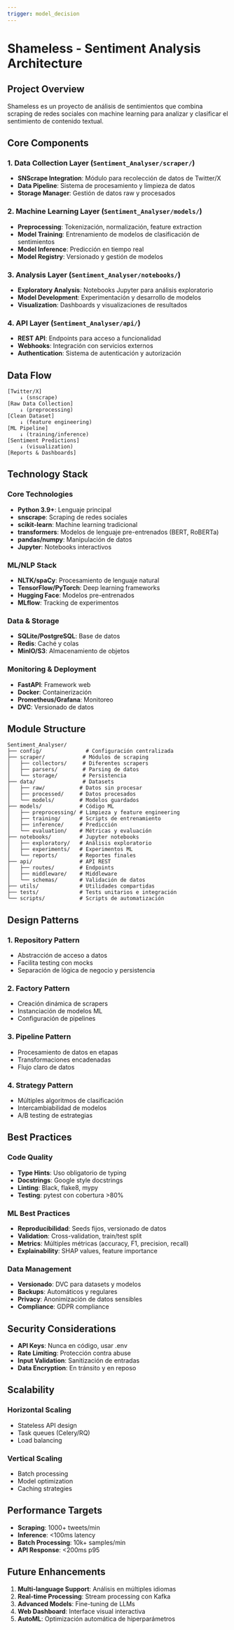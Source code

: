```yaml
---
trigger: model_decision
---
```


# Shameless - Sentiment Analysis Architecture

## Project Overview
Shameless es un proyecto de análisis de sentimientos que combina scraping de redes sociales con machine learning para analizar y clasificar el sentimiento de contenido textual.

## Core Components

### 1. Data Collection Layer (`Sentiment_Analyser/scraper/`)
- **SNScrape Integration**: Módulo para recolección de datos de Twitter/X
- **Data Pipeline**: Sistema de procesamiento y limpieza de datos
- **Storage Manager**: Gestión de datos raw y procesados

### 2. Machine Learning Layer (`Sentiment_Analyser/models/`)
- **Preprocessing**: Tokenización, normalización, feature extraction
- **Model Training**: Entrenamiento de modelos de clasificación de sentimientos
- **Model Inference**: Predicción en tiempo real
- **Model Registry**: Versionado y gestión de modelos

### 3. Analysis Layer (`Sentiment_Analyser/notebooks/`)
- **Exploratory Analysis**: Notebooks Jupyter para análisis exploratorio
- **Model Development**: Experimentación y desarrollo de modelos
- **Visualization**: Dashboards y visualizaciones de resultados

### 4. API Layer (`Sentiment_Analyser/api/`)
- **REST API**: Endpoints para acceso a funcionalidad
- **Webhooks**: Integración con servicios externos
- **Authentication**: Sistema de autenticación y autorización

## Data Flow

```
[Twitter/X] 
    ↓ (snscrape)
[Raw Data Collection]
    ↓ (preprocessing)
[Clean Dataset]
    ↓ (feature engineering)
[ML Pipeline]
    ↓ (training/inference)
[Sentiment Predictions]
    ↓ (visualization)
[Reports & Dashboards]
```

## Technology Stack

### Core Technologies
- **Python 3.9+**: Lenguaje principal
- **snscrape**: Scraping de redes sociales
- **scikit-learn**: Machine learning tradicional
- **transformers**: Modelos de lenguaje pre-entrenados (BERT, RoBERTa)
- **pandas/numpy**: Manipulación de datos
- **Jupyter**: Notebooks interactivos

### ML/NLP Stack
- **NLTK/spaCy**: Procesamiento de lenguaje natural
- **TensorFlow/PyTorch**: Deep learning frameworks
- **Hugging Face**: Modelos pre-entrenados
- **MLflow**: Tracking de experimentos

### Data & Storage
- **SQLite/PostgreSQL**: Base de datos
- **Redis**: Caché y colas
- **MinIO/S3**: Almacenamiento de objetos

### Monitoring & Deployment
- **FastAPI**: Framework web
- **Docker**: Containerización
- **Prometheus/Grafana**: Monitoreo
- **DVC**: Versionado de datos

## Module Structure

```
Sentiment_Analyser/
├── config/              # Configuración centralizada
├── scraper/            # Módulos de scraping
│   ├── collectors/     # Diferentes scrapers
│   ├── parsers/        # Parsing de datos
│   └── storage/        # Persistencia
├── data/               # Datasets
│   ├── raw/           # Datos sin procesar
│   ├── processed/     # Datos procesados
│   └── models/        # Modelos guardados
├── models/            # Código ML
│   ├── preprocessing/ # Limpieza y feature engineering
│   ├── training/      # Scripts de entrenamiento
│   ├── inference/     # Predicción
│   └── evaluation/    # Métricas y evaluación
├── notebooks/         # Jupyter notebooks
│   ├── exploratory/   # Análisis exploratorio
│   ├── experiments/   # Experimentos ML
│   └── reports/       # Reportes finales
├── api/               # API REST
│   ├── routes/        # Endpoints
│   ├── middleware/    # Middleware
│   └── schemas/       # Validación de datos
├── utils/             # Utilidades compartidas
├── tests/             # Tests unitarios e integración
└── scripts/           # Scripts de automatización
```

## Design Patterns

### 1. Repository Pattern
- Abstracción de acceso a datos
- Facilita testing con mocks
- Separación de lógica de negocio y persistencia

### 2. Factory Pattern
- Creación dinámica de scrapers
- Instanciación de modelos ML
- Configuración de pipelines

### 3. Pipeline Pattern
- Procesamiento de datos en etapas
- Transformaciones encadenadas
- Flujo claro de datos

### 4. Strategy Pattern
- Múltiples algoritmos de clasificación
- Intercambiabilidad de modelos
- A/B testing de estrategias

## Best Practices

### Code Quality
- **Type Hints**: Uso obligatorio de typing
- **Docstrings**: Google style docstrings
- **Linting**: Black, flake8, mypy
- **Testing**: pytest con cobertura >80%

### ML Best Practices
- **Reproducibilidad**: Seeds fijos, versionado de datos
- **Validation**: Cross-validation, train/test split
- **Metrics**: Múltiples métricas (accuracy, F1, precision, recall)
- **Explainability**: SHAP values, feature importance

### Data Management
- **Versionado**: DVC para datasets y modelos
- **Backups**: Automáticos y regulares
- **Privacy**: Anonimización de datos sensibles
- **Compliance**: GDPR compliance

## Security Considerations

- **API Keys**: Nunca en código, usar .env
- **Rate Limiting**: Protección contra abuse
- **Input Validation**: Sanitización de entradas
- **Data Encryption**: En tránsito y en reposo

## Scalability

### Horizontal Scaling
- Stateless API design
- Task queues (Celery/RQ)
- Load balancing

### Vertical Scaling
- Batch processing
- Model optimization
- Caching strategies

## Performance Targets

- **Scraping**: 1000+ tweets/min
- **Inference**: <100ms latency
- **Batch Processing**: 10k+ samples/min
- **API Response**: <200ms p95

## Future Enhancements

1. **Multi-language Support**: Análisis en múltiples idiomas
2. **Real-time Processing**: Stream processing con Kafka
3. **Advanced Models**: Fine-tuning de LLMs
4. **Web Dashboard**: Interface visual interactiva
5. **AutoML**: Optimización automática de hiperparámetros
